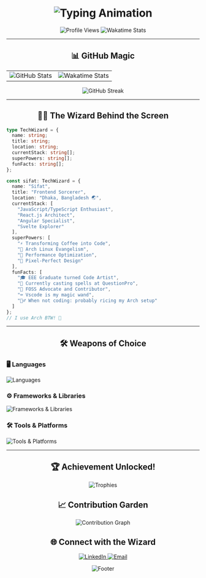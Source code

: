 <h1 align="center">
  <img src="https://readme-typing-svg.herokuapp.com?font=JetBrains+Mono&size=30&duration=4000&pause=500&color=B8BB26&center=true&vCenter=true&width=700&lines=Hey+there!+I'm+Sifat+%F0%9F%91%8B;Frontend+Wizard+from+Bangladesh+%E2%9C%A8;BTW%2C+I+use+Arch+%F0%9F%90%A7;Turning+Coffee+into+Code+%E2%98%95" alt="Typing Animation" />
</h1>

<div align="center">
  <img src="https://komarev.com/ghpvc/?username=mahi160&label=Profile+Views&color=B8BB26&style=flat" alt="Profile Views" />
  <img src="https://wakatime.com/badge/user/88e59008-5816-4f84-8871-f678c33d1ae3.svg" alt="Wakatime Stats" />
</div>

---

<div align="center">
  <h2>📊 GitHub Magic</h2>
  <table>
    <tr>
      <td>
        <img src="https://github-readme-stats.vercel.app/api?username=mahi160&show_icons=true&theme=gruvbox&hide_border=true&count_private=true" alt="GitHub Stats" />
      </td>
      <td>
        <img src="https://github-readme-stats.vercel.app/api/wakatime/?username=mahi160&theme=gruvbox&hide_border=true&layout=compact" alt="Wakatime Stats" />
      </td>
    </tr>
  </table>
  <img src="https://streak-stats.demolab.com?user=mahi160&theme=gruvbox" alt="GitHub Streak" />
</div>

---

<h2 align="center">🧙‍♂️ The Wizard Behind the Screen</h2>

```ts
type TechWizard = {
  name: string;
  title: string;
  location: string;
  currentStack: string[];
  superPowers: string[];
  funFacts: string[];
};

const sifat: TechWizard = {
  name: "Sifat",
  title: "Frontend Sorcerer",
  location: "Dhaka, Bangladesh 🌏",
  currentStack: [
    "JavaScript/TypeScript Enthusiast",
    "React.js Architect",
    "Angular Specialist",
    "Svelte Explorer"
  ],
  superPowers: [
    "⚡ Transforming Coffee into Code",
    "🐧 Arch Linux Evangelism",
    "🚀 Performance Optimization",
    "🎨 Pixel-Perfect Design"
  ],
  funFacts: [
    "🎓 EEE Graduate turned Code Artist",
    "💼 Currently casting spells at QuestionPro",
    "🌟 FOSS Advocate and Contributor",
    "⌨️ Vscode is my magic wand",
    "🏃‍♂️ When not coding: probably ricing my Arch setup"
  ]
};
// I use Arch BTW! 🐧
```

---

<h2 align="center">🛠️ Weapons of Choice</h2>

### 🖥️ Languages
<p>
  <img src="https://skillicons.dev/icons?i=js,ts,html,css,sass,bash,python,rust,go" alt="Languages" />
</p>

### ⚙️ Frameworks & Libraries
<p>
  <img src="https://skillicons.dev/icons?i=react,angular,svelte,tailwind,shadcn,reactNative" alt="Frameworks & Libraries" />
</p>

### 🛠️ Tools & Platforms
<p>
  <img src="https://skillicons.dev/icons?i=docker,linux,arch,git,figma,vscode,neovim,jira" alt="Tools & Platforms" />
</p>

---

<h2 align="center">🏆 Achievement Unlocked!</h2>

<p align="center">
  <img src="https://github-profile-trophy.vercel.app/?username=mahi160&theme=gruvbox&margin-w=15&margin-h=15&no-bg=true&no-frame=true" alt="Trophies" />
</p>

<h2 align="center">📈 Contribution Garden</h2>

<p align="center">
  <img src="https://github-readme-activity-graph.vercel.app/graph?username=mahi160&theme=gruvbox&hide_border=true" alt="Contribution Graph" />
</p>

<h2 align="center">🌐 Connect with the Wizard</h2>

<p align="center">
  <a href="https://linkedin.com/in/mahi160" target="_blank">
    <img src="https://img.shields.io/badge/LinkedIn-B8BB26?style=for-the-badge&logo=linkedin&logoColor=black" alt="LinkedIn" />
  </a>
  <a href="mailto:omarsifat288@gmail.com">
    <img src="https://img.shields.io/badge/Email-B8BB26?style=for-the-badge&logo=gmail&logoColor=black" alt="Email" />
  </a>
</p>

<div align="center">
  <img src="https://raw.githubusercontent.com/catppuccin/catppuccin/main/assets/footers/gray0_ctp_on_line.svg?sanitize=true" alt="Footer" />
</div>

<!-- Easter Egg: Type 'sudo pacman -Syu happiness' in your terminal for instant joy! -->
